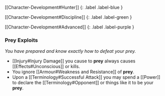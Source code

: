 
[[Character-Development#Hunter]]
{: .label .label-blue }

[[Character-Development#Discipline]]
{: .label .label-green }

[[Character-Development#Advanced]]
{: .label .label-purple }
### Prey Exploits
*You have prepared and know exactly how to defeat your prey.*
* [[Injury#Injury Damage]] you cause to **prey** always causes [[Effects#Unconscious]] or kills.
* You ignore [[Armour#Weakness and Resistance]] of **prey**.
* Upon a [[Terminology#Successful Attack]] you may spend a [[Power]] to declare the [[Terminology#Opponent]] or things like it to be your **prey**.